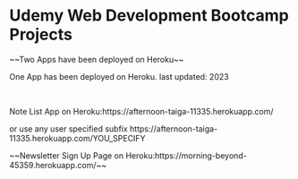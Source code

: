 # Udemy Web Development Bootcamp Projects
<p>~~Two Apps have been deployed on Heroku~~<p>
<p> One App has been deployed on Heroku. last updated: 2023<p>
<br>
<p>Note List App on Heroku:https://afternoon-taiga-11335.herokuapp.com/ 
<br><p>or use any user specified subfix https://afternoon-taiga-11335.herokuapp.com/YOU_SPECIFY
<br>
<p>~~Newsletter Sign Up Page on Heroku:https://morning-beyond-45359.herokuapp.com/~~
